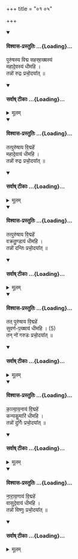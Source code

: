 +++
title = "०१ ०५"

+++
<div class="js_include" newlevelforh1="4" title="विश्वास-प्रस्तुतिः" unfilled url="/vedAH_yajuH/taittirIyam/sArasvata-vibhAgaH/AraNyakam/Rk/vishvAsa-prastutiH/06_mahA-nArAyaNopaniShat/01_05/05_puruShasya_vidma.md">
<details open><summary><h4>विश्वास-प्रस्तुतिः ...{Loading}...</h4></summary>

पुरु॑षस्य विद्म सहस्रा॒ख्षस्य॑  
महादे॒वस्य॑ धीमहि ।  
तन्नो॑ रुद्रः प्रचो॒दया᳚त् ॥
</details>
</div>
<div class="js_include" newlevelforh1="4" title="सर्वाष् टीकाः" unfilled url="/vedAH_yajuH/taittirIyam/sArasvata-vibhAgaH/AraNyakam/Rk/sarvASh_TIkAH/06_mahA-nArAyaNopaniShat/01_05/05_puruShasya_vidma.md">
<details open><summary><h4>सर्वाष् टीकाः ...{Loading}...</h4></summary>
<details><summary>मूलम्</summary>

पुरु॑षस्य विद्म सहस्रा॒ख्षस्य॑  
महादे॒वस्य॑ धीमहि ।  
तन्नो॑ रुद्रः प्रचो॒दया᳚त् ॥
</details>
</details>
</div>


<div class="js_include" newlevelforh1="4" title="विश्वास-प्रस्तुतिः" unfilled url="/vedAH_yajuH/taittirIyam/sArasvata-vibhAgaH/AraNyakam/Rk/vishvAsa-prastutiH/06_mahA-nArAyaNopaniShat/01_05/07_tatpuruShAya_vidmahe.md">
<details open><summary><h4>विश्वास-प्रस्तुतिः ...{Loading}...</h4></summary>

तत्पुरु॑षाय  वि॒द्महे॑  
महादे॒वाय॑ धीमहि ।  
तन्नो॑ रुद्रः प्रचो॒दया᳚त् ॥
</details>
</div>
<div class="js_include" newlevelforh1="4" title="सर्वाष् टीकाः" unfilled url="/vedAH_yajuH/taittirIyam/sArasvata-vibhAgaH/AraNyakam/Rk/sarvASh_TIkAH/06_mahA-nArAyaNopaniShat/01_05/07_tatpuruShAya_vidmahe.md">
<details open><summary><h4>सर्वाष् टीकाः ...{Loading}...</h4></summary>
<details><summary>मूलम्</summary>

तत्पुरु॑षाय  वि॒द्महे॑  
महादे॒वाय॑ धीमहि ।  
तन्नो॑ रुद्रः प्रचो॒दया᳚त् ॥
</details>
</details>
</div>

<div class="js_include" newlevelforh1="4" title="विश्वास-प्रस्तुतिः" unfilled url="/vedAH_yajuH/taittirIyam/sArasvata-vibhAgaH/AraNyakam/Rk/vishvAsa-prastutiH/06_mahA-nArAyaNopaniShat/01_05/09_tatpuruShAya_vidmahe.md">
<details open><summary><h4>विश्वास-प्रस्तुतिः ...{Loading}...</h4></summary>

तत्पुरु॑षाय वि॒द्महे॑  
वक्रतु॒ण्डाय॑ धीमहि ।  
तन्नो॑ दन्तिः  प्रचो॒दया᳚त् ॥
</details>
</div>
<div class="js_include" newlevelforh1="4" title="सर्वाष् टीकाः" unfilled url="/vedAH_yajuH/taittirIyam/sArasvata-vibhAgaH/AraNyakam/Rk/sarvASh_TIkAH/06_mahA-nArAyaNopaniShat/01_05/09_tatpuruShAya_vidmahe.md">
<details open><summary><h4>सर्वाष् टीकाः ...{Loading}...</h4></summary>
<details><summary>मूलम्</summary>

तत्पुरु॑षाय वि॒द्महे॑  
वक्रतु॒ण्डाय॑ धीमहि ।  
तन्नो॑ दन्तिः  प्रचो॒दया᳚त् ॥
</details>
</details>
</div>

<div class="js_include" newlevelforh1="4" title="विश्वास-प्रस्तुतिः" unfilled url="/vedAH_yajuH/taittirIyam/sArasvata-vibhAgaH/AraNyakam/Rk/vishvAsa-prastutiH/06_mahA-nArAyaNopaniShat/01_05/11_tat_puruShAya.md">
<details open><summary><h4>विश्वास-प्रस्तुतिः ...{Loading}...</h4></summary>

तत् पुरु॑षाय वि॒द्महे॑  
सुवर्ण-प॒ख्षाय॑ धीमहि । (5)  
तन् नो॑ गरुडः प्रचो॒दया᳚त् ॥
</details>
</div>
<div class="js_include" newlevelforh1="4" title="सर्वाष् टीकाः" unfilled url="/vedAH_yajuH/taittirIyam/sArasvata-vibhAgaH/AraNyakam/Rk/sarvASh_TIkAH/06_mahA-nArAyaNopaniShat/01_05/11_tat_puruShAya.md">
<details open><summary><h4>सर्वाष् टीकाः ...{Loading}...</h4></summary>
<details><summary>मूलम्</summary>

तत् पुरु॑षाय वि॒द्महे॑  
सुवर्ण-प॒ख्षाय॑ धीमहि । (5)  
तन् नो॑ गरुडः प्रचो॒दया᳚त् ॥
</details>
</details>
</div>


<div class="js_include" newlevelforh1="4" title="विश्वास-प्रस्तुतिः" unfilled url="/vedAH_yajuH/taittirIyam/sArasvata-vibhAgaH/AraNyakam/Rk/vishvAsa-prastutiH/06_mahA-nArAyaNopaniShat/01_06/01_kAtyAyanAya_vidmahe.md">
<details open><summary><h4>विश्वास-प्रस्तुतिः ...{Loading}...</h4></summary>

का॒त्या॒य॒नाय॑ वि॒द्महे॑  
कन्यकु॒मारि॑ धीमहि ।  
तन्नो॑ दुर्गिः प्रचो॒दया᳚त् ॥
</details>
</div>
<div class="js_include" newlevelforh1="4" title="सर्वाष् टीकाः" unfilled url="/vedAH_yajuH/taittirIyam/sArasvata-vibhAgaH/AraNyakam/Rk/sarvASh_TIkAH/06_mahA-nArAyaNopaniShat/01_06/01_kAtyAyanAya_vidmahe.md">
<details open><summary><h4>सर्वाष् टीकाः ...{Loading}...</h4></summary>
<details><summary>मूलम्</summary>

का॒त्या॒य॒नाय॑ वि॒द्महे॑  
कन्यकु॒मारि॑ धीमहि ।  
तन्नो॑ दुर्गिः प्रचो॒दया᳚त् ॥
</details>
</details>
</div>
<div class="js_include" newlevelforh1="4" title="विश्वास-प्रस्तुतिः" unfilled url="/vedAH_yajuH/taittirIyam/sArasvata-vibhAgaH/AraNyakam/Rk/vishvAsa-prastutiH/06_mahA-nArAyaNopaniShat/01_06/03_nArAyaNAya_vidmahe.md">
<details open><summary><h4>विश्वास-प्रस्तुतिः ...{Loading}...</h4></summary>

ना॒रा॒य॒णाय॑ वि॒द्महे॑  
वासुदे॒वाय॑ धीमहि ।  
तन्नो॑ विष्णुः प्रचो॒दया᳚त् ॥
</details>
</div>
<div class="js_include" newlevelforh1="4" title="सर्वाष् टीकाः" unfilled url="/vedAH_yajuH/taittirIyam/sArasvata-vibhAgaH/AraNyakam/Rk/sarvASh_TIkAH/06_mahA-nArAyaNopaniShat/01_06/03_nArAyaNAya_vidmahe.md">
<details open><summary><h4>सर्वाष् टीकाः ...{Loading}...</h4></summary>
<details><summary>मूलम्</summary>

ना॒रा॒य॒णाय॑ वि॒द्महे॑  
वासुदे॒वाय॑ धीमहि ।  
तन्नो॑ विष्णुः प्रचो॒दया᳚त् ॥
</details>
</details>
</div>
